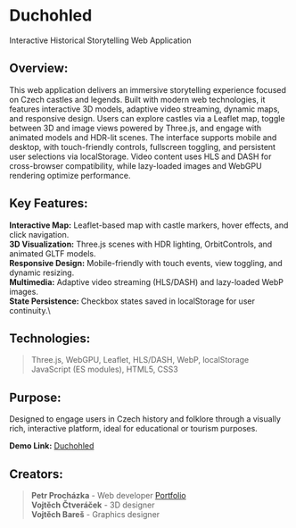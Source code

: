 # Duchohled
Interactive Historical Storytelling Web Application

## Overview: 
This web application delivers an immersive storytelling experience focused on Czech castles and legends. Built with modern web technologies, it features interactive 3D models, adaptive video streaming, dynamic maps, and responsive design. Users can explore castles via a Leaflet map, toggle between 3D and image views powered by Three.js, and engage with animated models and HDR-lit scenes. The interface supports mobile and desktop, with touch-friendly controls, fullscreen toggling, and persistent user selections via localStorage. Video content uses HLS and DASH for cross-browser compatibility, while lazy-loaded images and WebGPU rendering optimize performance.

## Key Features:
**Interactive Map:** Leaflet-based map with castle markers, hover effects, and click navigation.\
**3D Visualization:** Three.js scenes with HDR lighting, OrbitControls, and animated GLTF models.\
**Responsive Design:** Mobile-friendly with touch events, view toggling, and dynamic resizing.\
**Multimedia:** Adaptive video streaming (HLS/DASH) and lazy-loaded WebP images.\
**State Persistence:** Checkbox states saved in localStorage for user continuity.\

## Technologies:
> Three.js, WebGPU, Leaflet, HLS/DASH, WebP, localStorage\
> JavaScript (ES modules), HTML5, CSS3

## Purpose: 
Designed to engage users in Czech history and folklore through a visually rich, interactive platform, ideal for educational or tourism purposes.

**Demo Link:** [Duchohled](https://prochazkap.soskolin.eu/duchohled)

## Creators:
> **Petr Procházka** - Web developer [Portfolio](https://prochazkap.soskolin.eu)\
> **Vojtěch Čtveráček** - 3D designer\
> **Vojtěch Bareš** - Graphics designer
